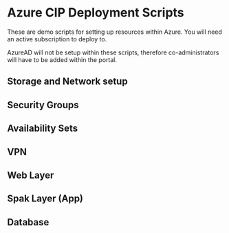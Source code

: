 # Azure CIP Deployment Scripts


These are demo scripts for setting up resources within Azure.
You will need an active subscription to deploy to.

AzureAD will not be setup within these scripts, therefore co-administrators will have to be added within the portal.

## Storage and Network setup

## Security Groups

## Availability Sets

## VPN

## Web Layer

## Spak Layer (App)

## Database
